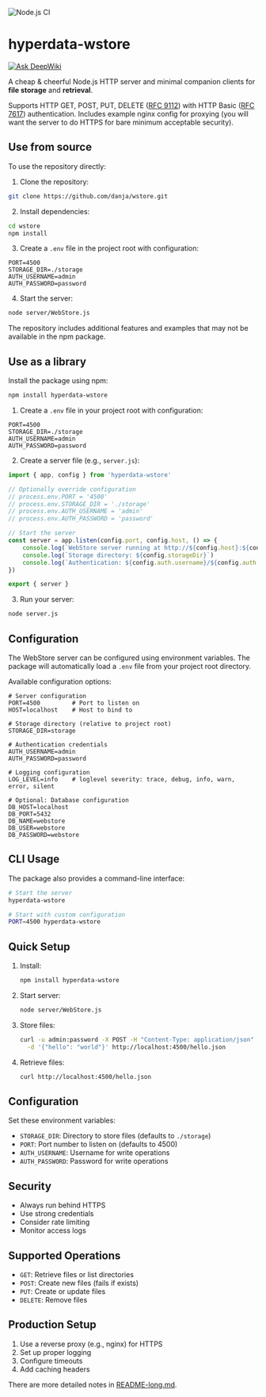 ![Node.js CI](https://github.com/danja/wstore/actions/workflows/ci.yml/badge.svg)

# hyperdata-wstore

[![Ask DeepWiki](https://deepwiki.com/badge.svg)](https://deepwiki.com/danja/hyperdata-wstore)

A cheap & cheerful Node.js HTTP server and minimal companion clients for **file storage** and **retrieval**.

Supports HTTP GET, POST, PUT, DELETE ([RFC 9112](https://www.rfc-editor.org/rfc/rfc9112)) with HTTP Basic ([RFC 7617](https://www.rfc-editor.org/rfc/rfc7617)) authentication. Includes example nginx config for proxying (you will want the server to do HTTPS for bare minimum acceptable security).

## Use from source

To use the repository directly:

1. Clone the repository:

```bash
git clone https://github.com/danja/wstore.git
```

2. Install dependencies:

```bash
cd wstore
npm install
```

3. Create a `.env` file in the project root with configuration:

```env
PORT=4500
STORAGE_DIR=./storage
AUTH_USERNAME=admin
AUTH_PASSWORD=password
```

4. Start the server:

```bash
node server/WebStore.js
```

The repository includes additional features and examples that may not be available in the npm package.


## Use as a library

Install the package using npm:

```bash
npm install hyperdata-wstore
```

1. Create a `.env` file in your project root with configuration:

```env
PORT=4500
STORAGE_DIR=./storage
AUTH_USERNAME=admin
AUTH_PASSWORD=password
```

2. Create a server file (e.g., `server.js`):


```javascript
import { app, config } from 'hyperdata-wstore'

// Optionally override configuration
// process.env.PORT = '4500'
// process.env.STORAGE_DIR = './storage'
// process.env.AUTH_USERNAME = 'admin'
// process.env.AUTH_PASSWORD = 'password'

// Start the server
const server = app.listen(config.port, config.host, () => {
    console.log(`WebStore server running at http://${config.host}:${config.port}`)
    console.log(`Storage directory: ${config.storageDir}`)
    console.log(`Authentication: ${config.auth.username}/${config.auth.password}`)
})

export { server }
```

3. Run your server:

```bash
node server.js
```

## Configuration

The WebStore server can be configured using environment variables. The package will automatically load a `.env` file from your project root directory.

Available configuration options:

```env
# Server configuration
PORT=4500         # Port to listen on
HOST=localhost    # Host to bind to

# Storage directory (relative to project root)
STORAGE_DIR=storage

# Authentication credentials
AUTH_USERNAME=admin
AUTH_PASSWORD=password

# Logging configuration
LOG_LEVEL=info    # loglevel severity: trace, debug, info, warn, error, silent

# Optional: Database configuration
DB_HOST=localhost
DB_PORT=5432
DB_NAME=webstore
DB_USER=webstore
DB_PASSWORD=webstore
```

## CLI Usage

The package also provides a command-line interface:

```bash
# Start the server
hyperdata-wstore

# Start with custom configuration
PORT=4500 hyperdata-wstore
```

## Quick Setup

1. Install:
   ```bash
   npm install hyperdata-wstore
   ```

2. Start server:
   ```bash
   node server/WebStore.js
   ```

3. Store files:
   ```bash
   curl -u admin:password -X POST -H "Content-Type: application/json" \
     -d '{"hello": "world"}' http://localhost:4500/hello.json
   ```

4. Retrieve files:
   ```bash
   curl http://localhost:4500/hello.json
   ```

## Configuration

Set these environment variables:

- `STORAGE_DIR`: Directory to store files (defaults to `./storage`)
- `PORT`: Port number to listen on (defaults to 4500)
- `AUTH_USERNAME`: Username for write operations
- `AUTH_PASSWORD`: Password for write operations

## Security

- Always run behind HTTPS
- Use strong credentials
- Consider rate limiting
- Monitor access logs

## Supported Operations

- `GET`: Retrieve files or list directories
- `POST`: Create new files (fails if exists)
- `PUT`: Create or update files
- `DELETE`: Remove files

## Production Setup

1. Use a reverse proxy (e.g., nginx) for HTTPS
2. Set up proper logging
3. Configure timeouts
4. Add caching headers

There are more detailed notes in [README-long.md](README-long.md).